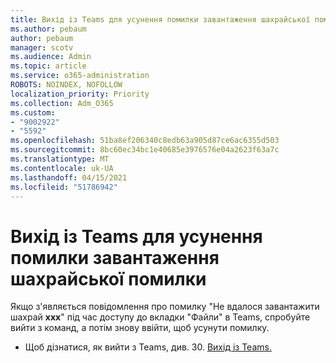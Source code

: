 ```yaml
---
title: Вихід із Teams для усунення помилки завантаження шахрайської помилки
ms.author: pebaum
author: pebaum
manager: scotv
ms.audience: Admin
ms.topic: article
ms.service: o365-administration
ROBOTS: NOINDEX, NOFOLLOW
localization_priority: Priority
ms.collection: Adm_O365
ms.custom:
- "9002922"
- "5592"
ms.openlocfilehash: 51ba8ef206340c8edb63a905d87ce6ac6355d503
ms.sourcegitcommit: 8bc60ec34bc1e40685e3976576e04a2623f63a7c
ms.translationtype: MT
ms.contentlocale: uk-UA
ms.lasthandoff: 04/15/2021
ms.locfileid: "51786942"
---
```

# <a name="sign-out-of-teams-to-resolve-loading-chunk-error"></a>Вихід із Teams для усунення помилки завантаження шахрайської помилки

Якщо з'являється повідомлення про помилку "Не вдалося завантажити шахрай **xxx**" під час доступу до вкладки "Файли" в Teams, спробуйте вийти з команд, а потім знову ввійти, щоб усунути помилку.

- Щоб дізнатися, як вийти з Teams, див. 30. [Вихід із Teams.](https://support.microsoft.com/en-ie/office/sign-out-of-teams-a6d76e69-e1dd-4bc4-8e5f-04ba48384487)
